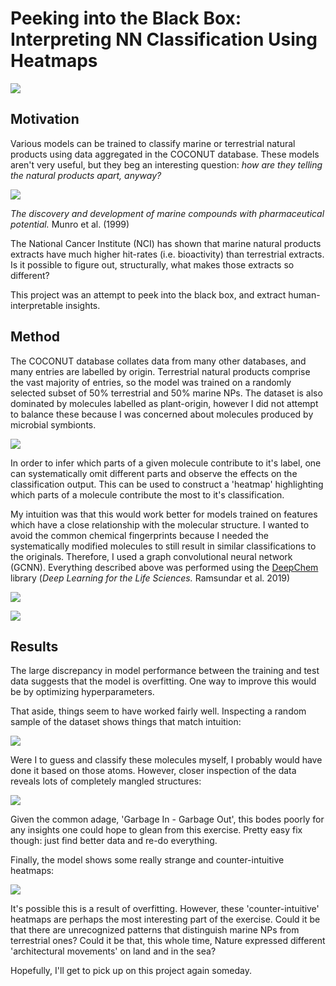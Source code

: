 # Peeking into the Black Box: Interpreting NN Classification Using Heatmaps

![](https://github.com/mhagar/marine-heatmaps/blob/main/chemfigs/fig1.svg?raw=true)
## Motivation

Various models can be trained to classify marine or terrestrial natural products using data aggregated in the COCONUT database. These models aren't very useful, but they beg an interesting question: *how are they telling the natural products apart, anyway?*

![](https://github.com/mhagar/marine-heatmaps/blob/main/chemfigs/fig7.svg?raw=true)

*The discovery and development of marine compounds with pharmaceutical potential.* Munro et al. (1999)

The National Cancer Institute (NCI) has shown that marine natural products extracts have much higher hit-rates (i.e. bioactivity) than terrestrial extracts. Is it possible to figure out, structurally, what makes those extracts so different?

This project was an attempt to peek into the black box, and extract human-interpretable insights.
## Method

The COCONUT database collates data from many other databases, and many entries are labelled by origin. Terrestrial natural products comprise the vast majority of entries, so the model was trained on a randomly selected subset of 50% terrestrial and 50% marine NPs. The dataset is also dominated by molecules labelled as plant-origin, however I did not attempt to balance these because I was concerned about molecules produced by microbial symbionts.

![](https://github.com/mhagar/marine-heatmaps/blob/main/chemfigs/dataset.svg?raw=true)

In order to infer which parts of a given molecule contribute to it's label, one can systematically omit different parts and observe the effects on the classification output. This can be used to construct a 'heatmap' highlighting which parts of a molecule contribute the most to it's classification.

My intuition was that this would work better for models trained on features which have a close relationship with the molecular structure. I wanted to avoid the common chemical fingerprints because I needed the systematically modified molecules to still result in similar classifications to the originals. Therefore, I used a graph convolutional neural network (GCNN). Everything described above was performed using the [DeepChem](https://deepchem.io/) library (*Deep Learning for the Life Sciences.* Ramsundar et al. 2019)

![](https://github.com/mhagar/marine-heatmaps/blob/main/chemfigs/fig2.svg?raw=true)

![](https://github.com/mhagar/marine-heatmaps/blob/main/chemfigs/fig3.svg?raw=true)

## Results

The large discrepancy in model performance between the training and test data suggests that the model is overfitting. One way to improve this would be by optimizing hyperparameters.

That aside, things seem to have worked fairly well. Inspecting a random sample of the dataset shows things that match intuition:

![](https://github.com/mhagar/marine-heatmaps/blob/main/chemfigs/fig4.svg?raw=true)

Were I to guess and classify these molecules myself, I probably would have done it based on those atoms. However, closer inspection of the data reveals lots of completely mangled structures:

![](https://github.com/mhagar/marine-heatmaps/blob/main/chemfigs/fig5.svg?raw=true)

Given the common adage, 'Garbage In - Garbage Out', this bodes poorly for any insights one could hope to glean from this exercise. Pretty easy fix though: just find better data and re-do everything.

Finally, the model shows some really strange and counter-intuitive heatmaps:

![](https://github.com/mhagar/marine-heatmaps/blob/main/chemfigs/fig6.svg?raw=true)

It's possible this is a result of overfitting. However, these 'counter-intuitive' heatmaps are perhaps the most interesting part of the exercise. Could it be that there are unrecognized patterns that distinguish marine NPs from terrestrial ones? Could it be that, this whole time, Nature expressed different 'architectural movements' on land and in the sea?

Hopefully, I'll get to pick up on this project again someday.



